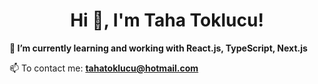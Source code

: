<h1 align="center">Hi 👋, I'm Taha Toklucu!</h1>
<strong>🌱 I’m currently learning and working with React.js, TypeScript, Next.js </strong>

📫 To contact me: **tahatoklucu@hotmail.com**
